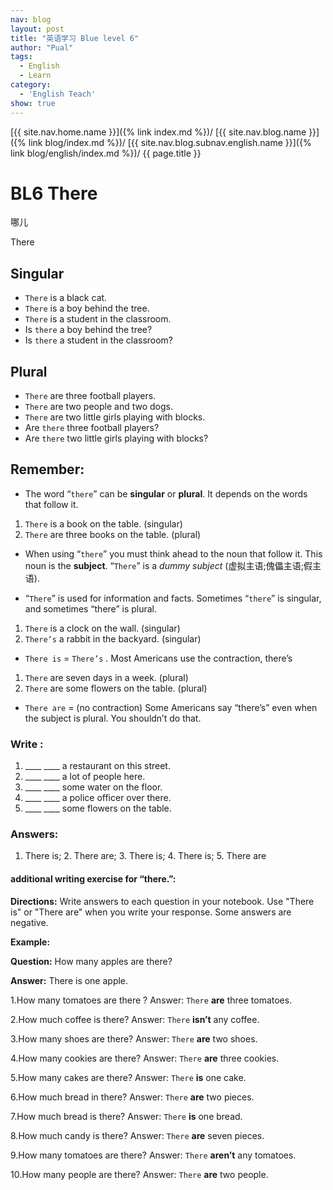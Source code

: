 ```yaml
---
nav: blog
layout: post
title: "英语学习 Blue level 6"
author: "Pual"
tags:
  - English
  - Learn
category:
  - 'English Teach'
show: true
---
```


[{{ site.nav.home.name }}]({% link index.md %})/
[{{ site.nav.blog.name }}]({% link blog/index.md %})/
[{{ site.nav.blog.subnav.english.name }}]({% link blog/english/index.md %})/
{{ page.title }}

# BL6 There
  哪儿

There

## Singular

* `There` is a black cat.
* `There` is a boy behind the tree.
* `There` is a student in the classroom.
* Is `there` a boy behind the tree?
* Is `there` a student in the classroom?

## Plural

* `There` are three football players.
* `There` are two people and two dogs.
* `There` are two little girls playing with blocks.
* Are `there` three football players?
* Are `there` two little girls playing with blocks?

## Remember:

* The word “`there`” can be __singular__ or __plural__. It depends on the words that follow it.
1. `There` is a book on the table.  (singular)
2. `There` are three books on the table. (plural)

* When using “`there`” you must think ahead to the noun that follow it. This noun is the __subject__. “`There`” is a _dummy subject_ (虚拟主语;傀儡主语;假主语).

* “`There`” is used for information and facts. Sometimes “`there`” is singular, and sometimes “there” is plural.
1. `There` is a clock on the wall. (singular)
2. `There’s` a rabbit in the backyard. (singular)

* `There is` = `There’s` . Most Americans use the contraction, there’s
1. `There` are seven days in a week. (plural)
2. `There` are some flowers on the table. (plural)

* `There are` = (no contraction) Some Americans say “there’s” even when the subject is plural. You shouldn’t do that.

### Write :
1. ____ ____ a restaurant on this street.
2. ____ ____ a lot of people here.
3. ____ ____ some water on the floor.
4. ____ ____ a police officer over there.
5. ____ ____ some flowers on the table.

### Answers:
1. There is; 2. There are; 3. There is; 4. There is; 5. There are

#### additional writing exercise for “there.”:
__Directions:__ Write answers to each question in your notebook. Use "There is" or "There are" when you write your response. Some answers are negative.

__Example:__

__Question:__ How many apples are there?

__Answer:__ There is one apple.

1.How many tomatoes are there ?
Answer: `There` __are__ three tomatoes.

2.How much coffee is there?
Answer: `There` __isn’t__ any coffee.

3.How many shoes are there?
Answer: `There` __are__ two shoes.

4.How many cookies are there?
Answer: `There` __are__ three cookies.

5.How many cakes are there?
Answer: `There` __is__ one cake.

6.How much bread in there?
Answer: `There` __are__ two pieces.

7.How much bread is there?
Answer: `There` __is__ one bread.

8.How much candy is there?
Answer: `There` __are__ seven pieces.

9.How many tomatoes are there?
Answer: `There` __aren’t__ any tomatoes.

10.How many people are there?
Answer: `There` __are__ two people.




